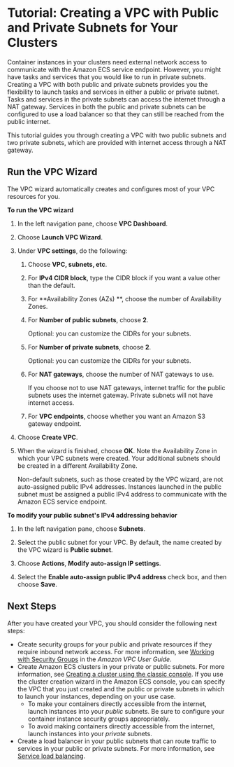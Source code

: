 # Tutorial: Creating a VPC with Public and Private Subnets for Your Clusters<a name="create-public-private-vpc"></a>

Container instances in your clusters need external network access to communicate with the Amazon ECS service endpoint\. However, you might have tasks and services that you would like to run in private subnets\. Creating a VPC with both public and private subnets provides you the flexibility to launch tasks and services in either a public or private subnet\. Tasks and services in the private subnets can access the internet through a NAT gateway\. Services in both the public and private subnets can be configured to use a load balancer so that they can still be reached from the public internet\.

This tutorial guides you through creating a VPC with two public subnets and two private subnets, which are provided with internet access through a NAT gateway\.

## Run the VPC Wizard<a name="run-VPC-wizard"></a>

The VPC wizard automatically creates and configures most of your VPC resources for you\.

**To run the VPC wizard**

1. In the left navigation pane, choose **VPC Dashboard**\.

1. Choose **Launch VPC Wizard**\.

1. Under **VPC settings**, do the following:

   1. Choose **VPC, subnets, etc**\.

   1. For **IPv4 CIDR block**, type the CIDR block if you want a value other than the default\.

   1. For **Availability Zones \(AZs\) **, choose the number of Availability Zones\.

   1. For **Number of public subnets**, choose **2**\. 

      Optional: you can customize the CIDRs for your subnets\.

   1. For **Number of private subnets**, choose **2**\. 

      Optional: you can customize the CIDRs for your subnets\.

   1. For **NAT gateways**, choose the number of NAT gateways to use\.

      If you choose not to use NAT gateways, internet traffic for the public subnets uses the internet gateway\. Private subnets will not have internet access\.

   1. For **VPC endpoints**, choose whether you want an Amazon S3 gateway endpoint\.

1. Choose **Create VPC**\.

1. When the wizard is finished, choose **OK**\. Note the Availability Zone in which your VPC subnets were created\. Your additional subnets should be created in a different Availability Zone\.

   Non\-default subnets, such as those created by the VPC wizard, are not auto\-assigned public IPv4 addresses\. Instances launched in the public subnet must be assigned a public IPv4 address to communicate with the Amazon ECS service endpoint\.

**To modify your public subnet's IPv4 addressing behavior**

1. In the left navigation pane, choose **Subnets**\.

1. Select the public subnet for your VPC\. By default, the name created by the VPC wizard is **Public subnet**\.

1. Choose **Actions**, **Modify auto\-assign IP settings**\.

1. Select the **Enable auto\-assign public IPv4 address** check box, and then choose **Save**\.

## <a name="create-add-subnets"></a>

## Next Steps<a name="vpc-next-steps"></a>

After you have created your VPC, you should consider the following next steps:
+ Create security groups for your public and private resources if they require inbound network access\. For more information, see [Working with Security Groups](https://docs.aws.amazon.com/vpc/latest/userguide/VPC_SecurityGroups.html#WorkingWithSecurityGroups) in the *Amazon VPC User Guide*\.
+ Create Amazon ECS clusters in your private or public subnets\. For more information, see [Creating a cluster using the classic console](create_cluster.md)\. If you use the cluster creation wizard in the Amazon ECS console, you can specify the VPC that you just created and the public or private subnets in which to launch your instances, depending on your use case\.
  + To make your containers directly accessible from the internet, launch instances into your *public* subnets\. Be sure to configure your container instance security groups appropriately\.
  + To avoid making containers directly accessible from the internet, launch instances into your *private* subnets\.
+ Create a load balancer in your public subnets that can route traffic to services in your public or private subnets\. For more information, see [Service load balancing](service-load-balancing.md)\.